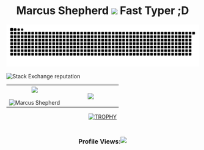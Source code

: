 <h1 align="center">Marcus Shepherd <img src="https://media.giphy.com/media/TEnXkcsHrP4YedChhA/giphy.gif" width="35"> Fast Typer ;D</h1>

<p align = "center">
	<img src = "https://github.com/7oSkaaa/7oSkaaa/blob/output/github-contribution-grid-snake.svg?" alt = "Snake Game"/>
</p>

<p><img alt="Stack Exchange reputation" src="https://img.shields.io/stackexchange/stackoverflow/r/3569921?label=Stackoverflow%20Rep%20for%20Marcus%20Shepherd&link=https%3A%2F%2Fstackoverflow.com%2Fusers%2F3569921%2Fmarcusshep">
</p>

<div align="center">
<!--- stats & Trophy (start) -->
<p align="center">
  <!--- stats (start) -->
<table align="center">
<tr border="none">
<td width="50%" align="center">
  
  <img  align="center"  src="https://github-readme-stats.vercel.app/api?username=marcusshepp&theme=dark&show_icons=true&count_private=true" />
  <br></br>
  <img  title="🔥 Get streak stats for your profile at git.io/streak-stats" alt="Marcus Shepherd" src="https://github-readme-streak-stats.herokuapp.com/?user=marcusshepp&theme=dark&hide_border=false" /> 
</td>

<td width="50%" align="center">

  <img  align="center"  src="https://github-readme-stats.anuraghazra1.vercel.app/api/top-langs/?username=marcusshepp&theme=dark&hide_border=false&no-bg=true&no-frame=true&langs_count=10"/>
  
  </td>
</tr>
</table>
<!--- stats (end) -->

<!--- trophy (start) -->
<div align=center>
  <a href="https://github.com/ryo-ma/github-profile-trophy" title="Go to Source">
      <img align="center" width=84% src="https://github-profile-trophy.vercel.app/?username=marcusshepp&theme=radical&row=1&column=7&margin-h=15&margin-w=5&no-bg=true" alt="TROPHY" />
    </a>
</div>
<!--- trophy (start) -->


</p>        
<!--- stats (end) -->

###

<div align="center" style="display: flex; justify-content: center; align-items:center;">
	<h3>Profile Views:</h3>
  <img src="https://profile-counter.glitch.me/marcusshepp/count.svg?"  />
</div>

###
